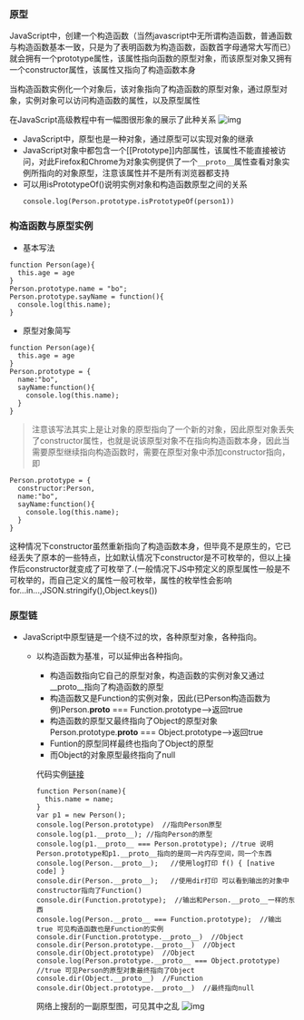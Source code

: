 ### 原型
  JavaScript中，创建一个构造函数（当然javascript中无所谓构造函数，普通函数与构造函数基本一致，只是为了表明函数为构造函数，函数首字母通常大写而已）就会拥有一个prototype属性，该属性指向函数的原型对象，而该原型对象又拥有一个constructor属性，该属性又指向了构造函数本身
  
  当构造函数实例化一个对象后，该对象指向了构造函数的原型对象，通过原型对象，实例对象可以访问构造函数的属性，以及原型属性
  
  在JavaScript高级教程中有一幅图很形象的展示了此种关系
  ![img](/media/prototype1.png)

+ JavaScript中，原型也是一种对象，通过原型可以实现对象的继承
+ JavaScript对象中都包含一个[[Prototype]]内部属性，该属性不能直接被访问，对此Firefox和Chrome为对象实例提供了一个`__proto__`属性查看对象实例所指向的对象原型，注意该属性并不是所有浏览器都支持
+ 可以用isPrototypeOf()说明实例对象和构造函数原型之间的关系
  ```
  console.log(Person.prototype.isPrototypeOf(person1))
  ```

### 构造函数与原型实例
+ 基本写法
```
function Person(age){
  this.age = age
}
Person.prototype.name = "bo";
Person.prototype.sayName = function(){
  console.log(this.name);
}
```
+ 原型对象简写
```
function Person(age){
  this.age = age
}
Person.prototype = {
  name:"bo",
  sayName:function(){
    console.log(this.name);
  }
}
```
> 注意该写法其实上是让对象的原型指向了一个新的对象，因此原型对象丢失了constructor属性，也就是说该原型对象不在指向构造函数本身，因此当需要原型继续指向构造函数时，需要在原型对象中添加constructor指向，即
```
Person.prototype = {
  constructor:Person,
  name:"bo",
  sayName:function(){
    console.log(this.name);
  }
}
```
这种情况下constructor虽然重新指向了构造函数本身，但毕竟不是原生的，它已经丢失了原本的一些特点，比如默认情况下constructor是不可枚举的，但以上操作后constructor就变成了可枚举了.(一般情况下JS中预定义的原型属性一般是不可枚举的，而自己定义的属性一般可枚举，属性的枚举性会影响for...in...,JSON.stringify(),Object.keys())

### 原型链
+ JavaScript中原型链是一个绕不过的坎，各种原型对象，各种指向。
  - 以构造函数为基准，可以延伸出各种指向。
      - 构造函数指向它自己的原型对象，构造函数的实例对象又通过__proto__指向了构造函数的原型
      - 构造函数又是Function的实例对象，因此(已Person构造函数为例)Person.__proto__ === Function.prototype-->返回true
      - 构造函数的原型又最终指向了Object的原型对象 Person.prototype.__proto__ === Object.prototype-->返回true
      - Funtion的原型同样最终也指向了Object的原型
      - 而Object的对象原型最终指向了null
    
    代码实例[链接](https://ybonest.github.io/js-note/html/prototype.html)
    ```
    function Person(name){
      this.name = name;
    }
    var p1 = new Person();
    console.log(Person.prototype)  //指向Person原型
    console.log(p1.__proto__); //指向Person的原型
    console.log(p1.__proto__ === Person.prototype); //true 说明Person.prototype和p1.__proto__指向的是同一片内存空间，同一个东西
    console.log(Person.__proto__);   //使用log打印 f() { [native code] }
    console.dir(Person.__proto__);   //使用dir打印 可以看到输出的对象中constructor指向了Function()
    console.dir(Function.prototype);  //输出和Person.__proto__一样的东西
    console.log(Person.__proto__ === Function.prototype);  //输出true 可见构造函数也是Function的实例
    console.dir(Function.prototype.__proto__)  //Object
    console.dir(Person.prototype.__proto__)  //Object 
    console.dir(Object.prototype)  //Object
    console.log(Person.prototype.__proto__ === Object.prototype)  //true 可见Person的原型对象最终指向了Object
    console.dir(Object.__proto__)  //Function
    console.dir(Object.prototype.__proto__)  //最终指向null
    ```

    网络上搜刮的一副原型图，可见其中之乱
    ![img](/media/prototype.jpg)
